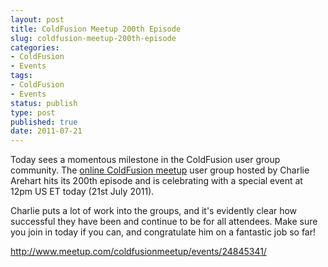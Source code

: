 ```yaml
---
layout: post
title: ColdFusion Meetup 200th Episode
slug: coldfusion-meetup-200th-episode
categories:
- ColdFusion
- Events
tags:
- ColdFusion
- Events
status: publish
type: post
published: true
date: 2011-07-21
---
```

<p>Today sees a momentous milestone in the ColdFusion user group community. The <a title="The Online ColdFusion User Group" href="http://www.meetup.com/coldfusionmeetup/" target="_blank">online ColdFusion meetup</a> user group hosted by Charlie Arehart hits its 200th episode and is celebrating with a special event at 12pm US ET today (21st July 2011).</p>
<p>Charlie puts a lot of work into the groups, and it's evidently clear how successful they have been and continue to be for all attendees. Make sure you join in today if you can, and congratulate him on a fantastic job so far!</p>
<p><a title="Online CFMeetup 200th Episode, Special Event" href="http://www.meetup.com/coldfusionmeetup/events/24845341/" target="_blank">http://www.meetup.com/coldfusionmeetup/events/24845341/</a></p>
